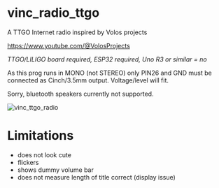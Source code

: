 # vinc_radio_ttgo
A TTGO Internet radio inspired by Volos projects

https://www.youtube.com/@VolosProjects

*TTGO/LILIGO board required, ESP32 required, Uno R3 or similar = no*

As this prog runs in MONO (not STEREO) only PIN26 and GND must be connected as Cinch/3.5mm output. Voltage/level will fit.

Sorry, bluetooth speakers currently not supported.


![vinc_ttgo_radio](https://github.com/VincentGlueck/vinc_radio_ttgo/assets/139572548/398f9609-7e6d-41e4-bd40-a58230695ee1)

# Limitations

* does not look cute
* flickers
* shows dummy volume bar
* does not measure length of title correct (display issue)

